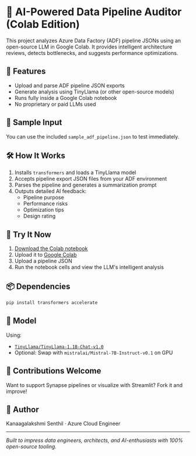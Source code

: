 
# 🧠 AI-Powered Data Pipeline Auditor (Colab Edition)

This project analyzes Azure Data Factory (ADF) pipeline JSONs using an open-source LLM in Google Colab. It provides intelligent architecture reviews, detects bottlenecks, and suggests performance optimizations.

## 🚀 Features
- Upload and parse ADF pipeline JSON exports
- Generate analysis using TinyLlama (or other open-source models)
- Runs fully inside a Google Colab notebook
- No proprietary or paid LLMs used

## 📄 Sample Input
You can use the included `sample_adf_pipeline.json` to test immediately.

## 🛠 How It Works
1. Installs `transformers` and loads a TinyLlama model
2. Accepts pipeline export JSON files from your ADF environment
3. Parses the pipeline and generates a summarization prompt
4. Outputs detailed AI feedback:
   - Pipeline purpose
   - Performance risks
   - Optimization tips
   - Design rating

## 🧪 Try It Now
1. [Download the Colab notebook](./AI_Pipeline_Auditor_Colab.ipynb)
2. Upload it to [Google Colab](https://colab.research.google.com/)
3. Upload a pipeline JSON
4. Run the notebook cells and view the LLM's intelligent analysis

## 📦 Dependencies
```bash
pip install transformers accelerate
```

## 🧠 Model
Using:
- [`TinyLlama/TinyLlama-1.1B-Chat-v1.0`](https://huggingface.co/TinyLlama/TinyLlama-1.1B-Chat-v1.0)
- Optional: Swap with `mistralai/Mistral-7B-Instruct-v0.1` on GPU

## 🤝 Contributions Welcome
Want to support Synapse pipelines or visualize with Streamlit? Fork it and improve!

## 📌 Author
Kanaagalakshmi Senthil · Azure Cloud Engineer

---

*Built to impress data engineers, architects, and AI-enthusiasts with 100% open-source tooling.*
